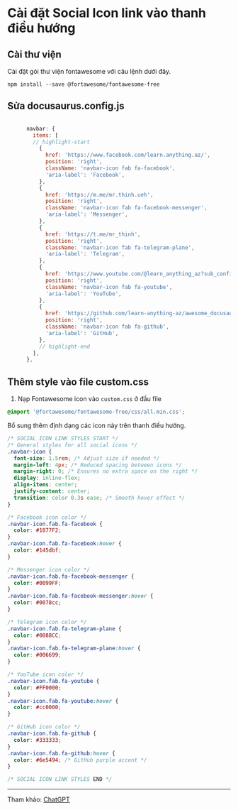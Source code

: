 # Cài đặt Social Icon link vào thanh điều hướng

## Cài thư viện

Cài đặt gói thư viện fontawesome với câu lệnh dưới đây.

```
npm install --save @fortawesome/fontawesome-free
```

## Sửa docusaurus.config.js

```js docusaurus.config.js

      navbar: {
        items: [
        // highlight-start
          {
            href: 'https://www.facebook.com/learn.anything.az/',
            position: 'right',
            className: 'navbar-icon fab fa-facebook',
            'aria-label': 'Facebook',
          },
          {
            href: 'https://m.me/mr.thinh.ueh',
            position: 'right',
            className: 'navbar-icon fab fa-facebook-messenger',
            'aria-label': 'Messenger',
          },
          {
            href: 'https://t.me/mr_thinh',
            position: 'right',
            className: 'navbar-icon fab fa-telegram-plane',
            'aria-label': 'Telegram',
          },
          {
            href: 'https://www.youtube.com/@learn_anything_az?sub_confirmation=1',
            position: 'right',
            className: 'navbar-icon fab fa-youtube',
            'aria-label': 'YouTube',
          },
          {
            href: 'https://github.com/learn-anything-az/awesome_docusaurus',
            position: 'right',
            className: 'navbar-icon fab fa-github',
            'aria-label': 'GitHub',
          },
          // highlight-end
        ],
      },

```

## Thêm style vào file custom.css

1. Nạp Fontawesome icon vào `custom.css` ở đầu file

```css
@import '@fortawesome/fontawesome-free/css/all.min.css';
```

Bổ sung thêm định dạng các icon này trên thanh điều hướng.

```css src/css/custom.css
/* SOCIAL ICON LINK STYLES START */
/* General styles for all social icons */
.navbar-icon {
  font-size: 1.5rem; /* Adjust size if needed */
  margin-left: 4px; /* Reduced spacing between icons */
  margin-right: 0; /* Ensures no extra space on the right */
  display: inline-flex;
  align-items: center;
  justify-content: center;
  transition: color 0.3s ease; /* Smooth hover effect */
}

/* Facebook icon color */
.navbar-icon.fab.fa-facebook {
  color: #1877F2;
}
.navbar-icon.fab.fa-facebook:hover {
  color: #145dbf;
}

/* Messenger icon color */
.navbar-icon.fab.fa-facebook-messenger {
  color: #0099FF;
}
.navbar-icon.fab.fa-facebook-messenger:hover {
  color: #0078cc;
}

/* Telegram icon color */
.navbar-icon.fab.fa-telegram-plane {
  color: #0088CC;
}
.navbar-icon.fab.fa-telegram-plane:hover {
  color: #006699;
}

/* YouTube icon color */
.navbar-icon.fab.fa-youtube {
  color: #FF0000;
}
.navbar-icon.fab.fa-youtube:hover {
  color: #cc0000;
}

/* GitHub icon color */
.navbar-icon.fab.fa-github {
  color: #333333;
}
.navbar-icon.fab.fa-github:hover {
  color: #6e5494; /* GitHub purple accent */
}

/* SOCIAL ICON LINK STYLES END */
```

---
Tham khảo: [ChatGPT](https://chatgpt.com/c/6745e61b-0674-8006-9567-b4b81efb46e3)